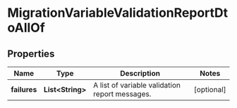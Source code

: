 

# MigrationVariableValidationReportDtoAllOf


## Properties

Name | Type | Description | Notes
------------ | ------------- | ------------- | -------------
**failures** | **List&lt;String&gt;** | A list of variable validation report messages. |  [optional]



